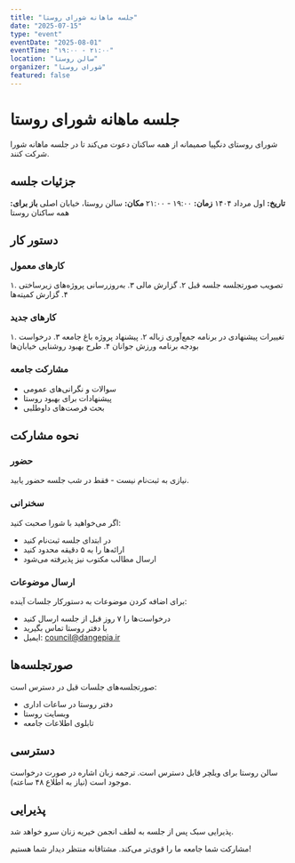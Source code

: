 ```yaml
---
title: "جلسه ماهانه شورای روستا"
date: "2025-07-15"
type: "event"
eventDate: "2025-08-01"
eventTime: "۱۹:۰۰ - ۲۱:۰۰"
location: "سالن روستا"
organizer: "شورای روستا"
featured: false
---
```


# جلسه ماهانه شورای روستا

شورای روستای دنگپیا صمیمانه از همه ساکنان دعوت می‌کند تا در جلسه ماهانه شورا شرکت کنند.

## جزئیات جلسه

**تاریخ:** اول مرداد ۱۴۰۴
**زمان:** ۱۹:۰۰ - ۲۱:۰۰
**مکان:** سالن روستا، خیابان اصلی
**باز برای:** همه ساکنان روستا

## دستور کار

### کارهای معمول
۱. تصویب صورتجلسه جلسه قبل
۲. گزارش مالی
۳. به‌روزرسانی پروژه‌های زیرساختی
۴. گزارش کمیته‌ها

### کارهای جدید
۱. تغییرات پیشنهادی در برنامه جمع‌آوری زباله
۲. پیشنهاد پروژه باغ جامعه
۳. درخواست بودجه برنامه ورزش جوانان
۴. طرح بهبود روشنایی خیابان‌ها

### مشارکت جامعه
- سوالات و نگرانی‌های عمومی
- پیشنهادات برای بهبود روستا
- بحث فرصت‌های داوطلبی

## نحوه مشارکت

### حضور
نیازی به ثبت‌نام نیست - فقط در شب جلسه حضور یابید.

### سخنرانی
اگر می‌خواهید با شورا صحبت کنید:
- در ابتدای جلسه ثبت‌نام کنید
- ارائه‌ها را به ۵ دقیقه محدود کنید
- ارسال مطالب مکتوب نیز پذیرفته می‌شود

### ارسال موضوعات
برای اضافه کردن موضوعات به دستورکار جلسات آینده:
- درخواست‌ها را ۷ روز قبل از جلسه ارسال کنید
- با دفتر روستا تماس بگیرید
- ایمیل: council@dangepia.ir

## صورتجلسه‌ها

صورتجلسه‌های جلسات قبل در دسترس است:
- دفتر روستا در ساعات اداری
- وبسایت روستا
- تابلوی اطلاعات جامعه

## دسترسی

سالن روستا برای ویلچر قابل دسترس است. ترجمه زبان اشاره در صورت درخواست موجود است (نیاز به اطلاع ۴۸ ساعته).

## پذیرایی

پذیرایی سبک پس از جلسه به لطف انجمن خیریه زنان سرو خواهد شد.

مشارکت شما جامعه ما را قوی‌تر می‌کند. مشتاقانه منتظر دیدار شما هستیم!
